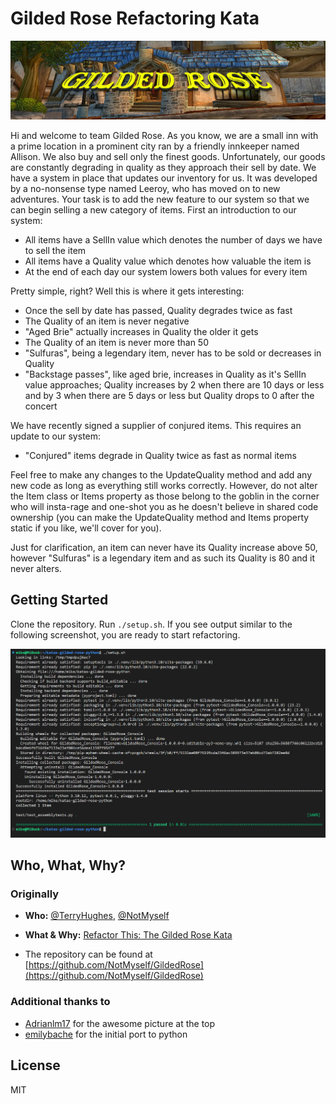 # Gilded Rose Refactoring Kata

![Gilded Rose](./img/Gilded_Rose.jpg)

Hi and welcome to team Gilded Rose. As you know, we are a small inn with a 
prime location in a prominent city ran by a friendly innkeeper named 
Allison. We also buy and sell only the finest goods. Unfortunately, our 
goods are constantly degrading in quality as they approach their sell by 
date. We have a system in place that updates our inventory for us. It was 
developed by a no-nonsense type named Leeroy, who has moved on to new 
adventures. Your task is to add the new feature to our system so that we 
can begin selling a new category of items. First an introduction to our 
system:

- All items have a SellIn value which denotes the number of days we have 
to sell the item
- All items have a Quality value which denotes how valuable the item is
- At the end of each day our system lowers both values for every item

Pretty simple, right? Well this is where it gets interesting:

- Once the sell by date has passed, Quality degrades twice as fast
- The Quality of an item is never negative
- "Aged Brie" actually increases in Quality the older it gets
- The Quality of an item is never more than 50
- "Sulfuras", being a legendary item, never has to be sold or decreases 
in Quality
- "Backstage passes", like aged brie, increases in Quality as it's SellIn 
value approaches; Quality increases by 2 when there are 10 days or less 
and by 3 when there are 5 days or less but Quality drops to 0 after the 
concert

We have recently signed a supplier of conjured items. This requires an 
update to our system:

- "Conjured" items degrade in Quality twice as fast as normal items

Feel free to make any changes to the UpdateQuality method and add any 
new code as long as everything still works correctly. However, do not 
alter the Item class or Items property as those belong to the goblin 
in the corner who will insta-rage and one-shot you as he doesn't 
believe in shared code ownership (you can make the UpdateQuality 
method and Items property static if you like, we'll cover for you).

Just for clarification, an item can never have its Quality increase 
above 50, however "Sulfuras" is a legendary item and as such its 
Quality is 80 and it never alters.

## Getting Started

Clone the repository. Run `./setup.sh`. If you see  output similar
to the following screenshot, you are ready to  start refactoring.

![Screenshot of Setup Output](img/setup_output.png "Good Setup Output")

## Who, What, Why?

### Originally

- **Who:** [@TerryHughes](https://twitter.com/TerryHughes), [@NotMyself](https://twitter.com/NotMyself)

- **What & Why:** [Refactor This: The Gilded Rose Kata](http://iamnotmyself.com/2011/02/13/refactor-this-the-gilded-rose-kata/)

- The repository can be found at [https://github.com/NotMyself/GildedRose](https://github.com/NotMyself/GildedRose)

### Additional thanks to

- [Adrianlm17](https://github.com/Adrianlm17) for the awesome picture at the top
- [emilybache](https://github.com/emilybache) for the initial port to python

## License

MIT